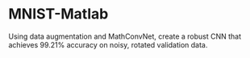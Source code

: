 # MNIST-Matlab
Using data augmentation and MathConvNet, create a robust CNN that achieves 99.21% accuracy on noisy, rotated validation data.
